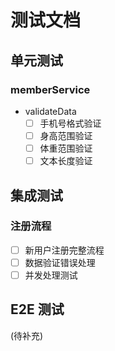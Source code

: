 # 测试文档

## 单元测试
### memberService
- validateData
  - [ ] 手机号格式验证
  - [ ] 身高范围验证
  - [ ] 体重范围验证
  - [ ] 文本长度验证

## 集成测试
### 注册流程
- [ ] 新用户注册完整流程
- [ ] 数据验证错误处理
- [ ] 并发处理测试

## E2E 测试
(待补充) 